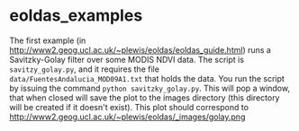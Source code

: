 eoldas_examples
===============

The first example (in http://www2.geog.ucl.ac.uk/~plewis/eoldas/eoldas_guide.html) runs a Savitzky-Golay filter over some MODIS NDVI data. The script is ``savitzy_golay.py``, and it requires the file ``data/FuentesAndalucia_MOD09A1.txt`` that holds the data. You run the script by issuing the command ``python savitzky_golay.py``. This will pop a window, that when closed will save the plot to the images directory (this directory will be created if it doesn't exist). This plot should correspond to http://www2.geog.ucl.ac.uk/~plewis/eoldas/_images/golay.png
